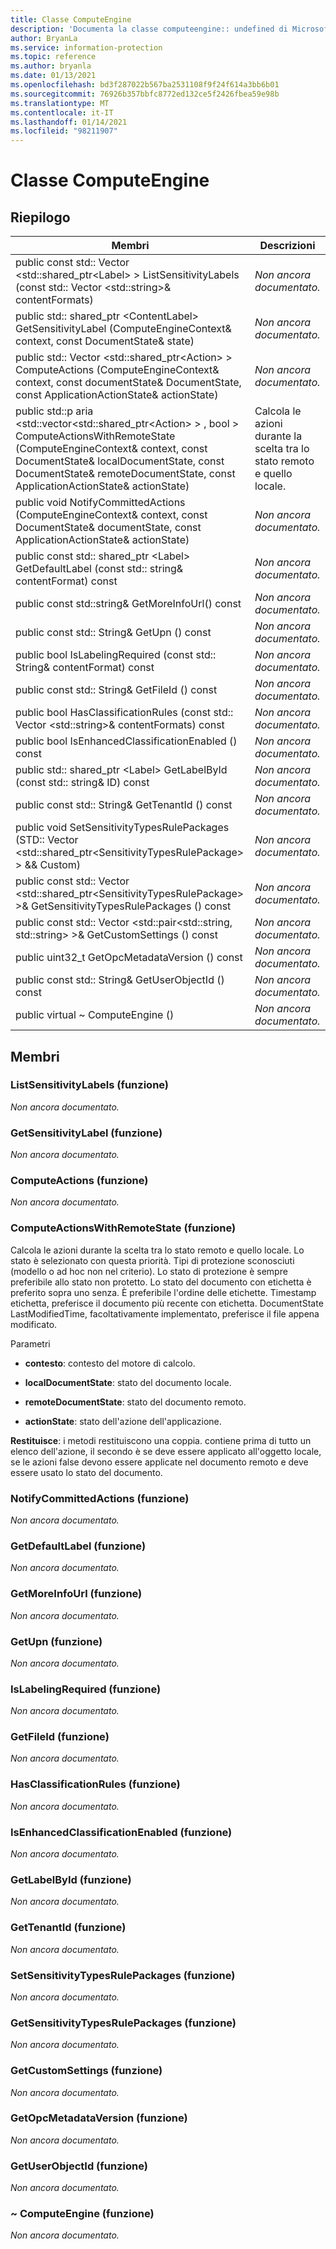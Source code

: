 ```yaml
---
title: Classe ComputeEngine
description: 'Documenta la classe computeengine:: undefined di Microsoft Information Protection (MIP) SDK.'
author: BryanLa
ms.service: information-protection
ms.topic: reference
ms.author: bryanla
ms.date: 01/13/2021
ms.openlocfilehash: bd3f287022b567ba2531108f9f24f614a3bb6b01
ms.sourcegitcommit: 76926b357bbfc8772ed132ce5f2426fbea59e98b
ms.translationtype: MT
ms.contentlocale: it-IT
ms.lasthandoff: 01/14/2021
ms.locfileid: "98211907"
---
```

# <a name="class-computeengine"></a>Classe ComputeEngine 
  
## <a name="summary"></a>Riepilogo
 Membri                        | Descrizioni                                
--------------------------------|---------------------------------------------
public const std:: Vector \<std::shared_ptr\<Label\> \> ListSensitivityLabels (const std:: Vector \<std::string\>& contentFormats)  | _Non ancora documentato._
public std:: shared_ptr \<ContentLabel\> GetSensitivityLabel (ComputeEngineContext& context, const DocumentState& state)  | _Non ancora documentato._
public std:: Vector \<std::shared_ptr\<Action\> \> ComputeActions (ComputeEngineContext& context, const documentState& DocumentState, const ApplicationActionState& actionState)  | _Non ancora documentato._
public std::p aria \<std::vector\<std::shared_ptr\<Action\> \> , bool \> ComputeActionsWithRemoteState (ComputeEngineContext& context, const DocumentState& localDocumentState, const DocumentState& remoteDocumentState, const ApplicationActionState& actionState)  |  Calcola le azioni durante la scelta tra lo stato remoto e quello locale.
public void NotifyCommittedActions (ComputeEngineContext& context, const DocumentState& documentState, const ApplicationActionState& actionState)  | _Non ancora documentato._
public const std:: shared_ptr \<Label\> GetDefaultLabel (const std:: string& contentFormat) const  | _Non ancora documentato._
public const std::string& GetMoreInfoUrl() const  | _Non ancora documentato._
public const std:: String& GetUpn () const  | _Non ancora documentato._
public bool IsLabelingRequired (const std:: String& contentFormat) const  | _Non ancora documentato._
public const std:: String& GetFileId () const  | _Non ancora documentato._
public bool HasClassificationRules (const std:: Vector \<std::string\>& contentFormats) const  | _Non ancora documentato._
public bool IsEnhancedClassificationEnabled () const  | _Non ancora documentato._
public std:: shared_ptr \<Label\> GetLabelById (const std:: string& ID) const  | _Non ancora documentato._
public const std:: String& GetTenantId () const  | _Non ancora documentato._
public void SetSensitivityTypesRulePackages (STD:: Vector \<std::shared_ptr\<SensitivityTypesRulePackage\> \> && Custom)  | _Non ancora documentato._
public const std:: Vector \<std::shared_ptr\<SensitivityTypesRulePackage\> \>& GetSensitivityTypesRulePackages () const  | _Non ancora documentato._
public const std:: Vector \<std::pair\<std::string, std::string\> \>& GetCustomSettings () const  | _Non ancora documentato._
public uint32_t GetOpcMetadataVersion () const  | _Non ancora documentato._
public const std:: String& GetUserObjectId () const  | _Non ancora documentato._
public virtual ~ ComputeEngine ()  | _Non ancora documentato._
  
## <a name="members"></a>Membri
  
### <a name="listsensitivitylabels-function"></a>ListSensitivityLabels (funzione)
_Non ancora documentato._

  
### <a name="getsensitivitylabel-function"></a>GetSensitivityLabel (funzione)
_Non ancora documentato._

  
### <a name="computeactions-function"></a>ComputeActions (funzione)
_Non ancora documentato._

  
### <a name="computeactionswithremotestate-function"></a>ComputeActionsWithRemoteState (funzione)
Calcola le azioni durante la scelta tra lo stato remoto e quello locale.
Lo stato è selezionato con questa priorità. Tipi di protezione sconosciuti (modello o ad hoc non nel criterio). Lo stato di protezione è sempre preferibile allo stato non protetto. Lo stato del documento con etichetta è preferito sopra uno senza. È preferibile l'ordine delle etichette. Timestamp etichetta, preferisce il documento più recente con etichetta. DocumentState LastModifiedTime, facoltativamente implementato, preferisce il file appena modificato.

Parametri  
* **contesto**: contesto del motore di calcolo. 


* **localDocumentState**: stato del documento locale. 


* **remoteDocumentState**: stato del documento remoto. 


* **actionState**: stato dell'azione dell'applicazione.



  
**Restituisce**: i metodi restituiscono una coppia. contiene prima di tutto un elenco dell'azione, il secondo è se deve essere applicato all'oggetto locale, se le azioni false devono essere applicate nel documento remoto e deve essere usato lo stato del documento.
  
### <a name="notifycommittedactions-function"></a>NotifyCommittedActions (funzione)
_Non ancora documentato._

  
### <a name="getdefaultlabel-function"></a>GetDefaultLabel (funzione)
_Non ancora documentato._

  
### <a name="getmoreinfourl-function"></a>GetMoreInfoUrl (funzione)
_Non ancora documentato._

  
### <a name="getupn-function"></a>GetUpn (funzione)
_Non ancora documentato._

  
### <a name="islabelingrequired-function"></a>IsLabelingRequired (funzione)
_Non ancora documentato._

  
### <a name="getfileid-function"></a>GetFileId (funzione)
_Non ancora documentato._

  
### <a name="hasclassificationrules-function"></a>HasClassificationRules (funzione)
_Non ancora documentato._

  
### <a name="isenhancedclassificationenabled-function"></a>IsEnhancedClassificationEnabled (funzione)
_Non ancora documentato._

  
### <a name="getlabelbyid-function"></a>GetLabelById (funzione)
_Non ancora documentato._

  
### <a name="gettenantid-function"></a>GetTenantId (funzione)
_Non ancora documentato._

  
### <a name="setsensitivitytypesrulepackages-function"></a>SetSensitivityTypesRulePackages (funzione)
_Non ancora documentato._

  
### <a name="getsensitivitytypesrulepackages-function"></a>GetSensitivityTypesRulePackages (funzione)
_Non ancora documentato._

  
### <a name="getcustomsettings-function"></a>GetCustomSettings (funzione)
_Non ancora documentato._

  
### <a name="getopcmetadataversion-function"></a>GetOpcMetadataVersion (funzione)
_Non ancora documentato._

  
### <a name="getuserobjectid-function"></a>GetUserObjectId (funzione)
_Non ancora documentato._

  
### <a name="computeengine-function"></a>~ ComputeEngine (funzione)
_Non ancora documentato._
